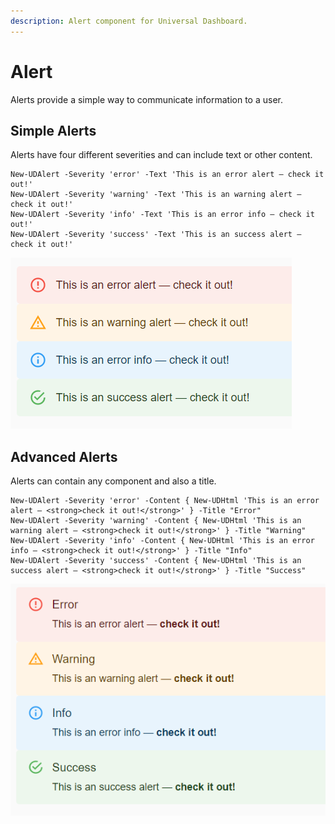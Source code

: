 ```yaml
---
description: Alert component for Universal Dashboard.
---
```


# Alert

Alerts provide a simple way to communicate information to a user.

## Simple Alerts

Alerts have four different severities and can include text or other content.

```text
New-UDAlert -Severity 'error' -Text 'This is an error alert — check it out!' 
New-UDAlert -Severity 'warning' -Text 'This is an warning alert — check it out!'
New-UDAlert -Severity 'info' -Text 'This is an error info — check it out!' 
New-UDAlert -Severity 'success' -Text 'This is an success alert — check it out!' 
```

![Alert Types](../../../.gitbook/assets/image%20%28210%29.png)

## Advanced Alerts

Alerts can contain any component and also a title. 

```text
New-UDAlert -Severity 'error' -Content { New-UDHtml 'This is an error alert — <strong>check it out!</strong>' } -Title "Error"
New-UDAlert -Severity 'warning' -Content { New-UDHtml 'This is an warning alert — <strong>check it out!</strong>' } -Title "Warning"
New-UDAlert -Severity 'info' -Content { New-UDHtml 'This is an error info — <strong>check it out!</strong>' } -Title "Info"
New-UDAlert -Severity 'success' -Content { New-UDHtml 'This is an success alert — <strong>check it out!</strong>' } -Title "Success"
```

![Advanced Alerts](../../../.gitbook/assets/image%20%28211%29.png)

